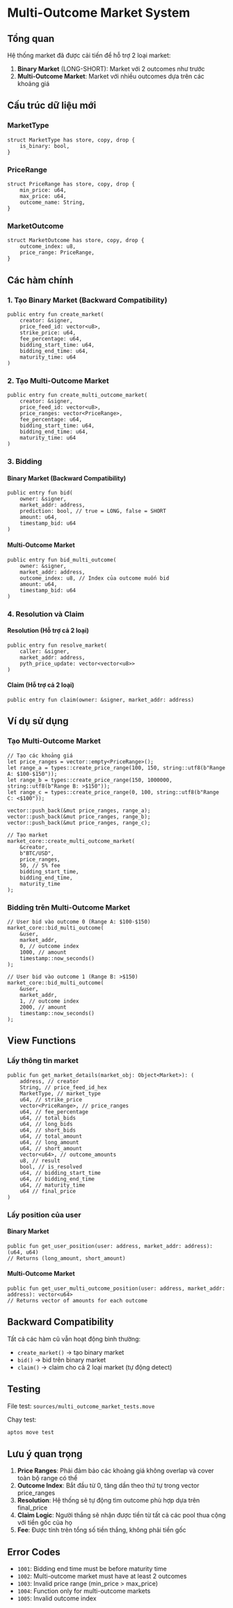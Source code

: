 # Multi-Outcome Market System

## Tổng quan

Hệ thống market đã được cải tiến để hỗ trợ 2 loại market:

1. **Binary Market** (LONG-SHORT): Market với 2 outcomes như trước
2. **Multi-Outcome Market**: Market với nhiều outcomes dựa trên các khoảng giá

## Cấu trúc dữ liệu mới

### MarketType
```move
struct MarketType has store, copy, drop {
    is_binary: bool,
}
```

### PriceRange
```move
struct PriceRange has store, copy, drop {
    min_price: u64,
    max_price: u64,
    outcome_name: String,
}
```

### MarketOutcome
```move
struct MarketOutcome has store, copy, drop {
    outcome_index: u8,
    price_range: PriceRange,
}
```

## Các hàm chính

### 1. Tạo Binary Market (Backward Compatibility)
```move
public entry fun create_market(
    creator: &signer,
    price_feed_id: vector<u8>,
    strike_price: u64,
    fee_percentage: u64,
    bidding_start_time: u64,
    bidding_end_time: u64,
    maturity_time: u64
)
```

### 2. Tạo Multi-Outcome Market
```move
public entry fun create_multi_outcome_market(
    creator: &signer,
    price_feed_id: vector<u8>,
    price_ranges: vector<PriceRange>,
    fee_percentage: u64,
    bidding_start_time: u64,
    bidding_end_time: u64,
    maturity_time: u64
)
```

### 3. Bidding

#### Binary Market (Backward Compatibility)
```move
public entry fun bid(
    owner: &signer,
    market_addr: address,
    prediction: bool, // true = LONG, false = SHORT
    amount: u64,
    timestamp_bid: u64
)
```

#### Multi-Outcome Market
```move
public entry fun bid_multi_outcome(
    owner: &signer,
    market_addr: address,
    outcome_index: u8, // Index của outcome muốn bid
    amount: u64,
    timestamp_bid: u64
)
```

### 4. Resolution và Claim

#### Resolution (Hỗ trợ cả 2 loại)
```move
public entry fun resolve_market(
    caller: &signer,
    market_addr: address,
    pyth_price_update: vector<vector<u8>>
)
```

#### Claim (Hỗ trợ cả 2 loại)
```move
public entry fun claim(owner: &signer, market_addr: address)
```

## Ví dụ sử dụng

### Tạo Multi-Outcome Market

```move
// Tạo các khoảng giá
let price_ranges = vector::empty<PriceRange>();
let range_a = types::create_price_range(100, 150, string::utf8(b"Range A: $100-$150"));
let range_b = types::create_price_range(150, 1000000, string::utf8(b"Range B: >$150"));
let range_c = types::create_price_range(0, 100, string::utf8(b"Range C: <$100"));

vector::push_back(&mut price_ranges, range_a);
vector::push_back(&mut price_ranges, range_b);
vector::push_back(&mut price_ranges, range_c);

// Tạo market
market_core::create_multi_outcome_market(
    &creator,
    b"BTC/USD",
    price_ranges,
    50, // 5% fee
    bidding_start_time,
    bidding_end_time,
    maturity_time
);
```

### Bidding trên Multi-Outcome Market

```move
// User bid vào outcome 0 (Range A: $100-$150)
market_core::bid_multi_outcome(
    &user,
    market_addr,
    0, // outcome index
    1000, // amount
    timestamp::now_seconds()
);

// User bid vào outcome 1 (Range B: >$150)
market_core::bid_multi_outcome(
    &user,
    market_addr,
    1, // outcome index
    2000, // amount
    timestamp::now_seconds()
);
```

## View Functions

### Lấy thông tin market
```move
public fun get_market_details(market_obj: Object<Market>): (
    address, // creator
    String, // price_feed_id_hex
    MarketType, // market_type
    u64, // strike_price
    vector<PriceRange>, // price_ranges
    u64, // fee_percentage
    u64, // total_bids
    u64, // long_bids
    u64, // short_bids
    u64, // total_amount
    u64, // long_amount
    u64, // short_amount
    vector<u64>, // outcome_amounts
    u8, // result
    bool, // is_resolved
    u64, // bidding_start_time
    u64, // bidding_end_time
    u64, // maturity_time
    u64 // final_price
)
```

### Lấy position của user

#### Binary Market
```move
public fun get_user_position(user: address, market_addr: address): (u64, u64)
// Returns (long_amount, short_amount)
```

#### Multi-Outcome Market
```move
public fun get_user_multi_outcome_position(user: address, market_addr: address): vector<u64>
// Returns vector of amounts for each outcome
```

## Backward Compatibility

Tất cả các hàm cũ vẫn hoạt động bình thường:
- `create_market()` → tạo binary market
- `bid()` → bid trên binary market
- `claim()` → claim cho cả 2 loại market (tự động detect)

## Testing

File test: `sources/multi_outcome_market_tests.move`

Chạy test:
```bash
aptos move test
```

## Lưu ý quan trọng

1. **Price Ranges**: Phải đảm bảo các khoảng giá không overlap và cover toàn bộ range có thể
2. **Outcome Index**: Bắt đầu từ 0, tăng dần theo thứ tự trong vector price_ranges
3. **Resolution**: Hệ thống sẽ tự động tìm outcome phù hợp dựa trên final_price
4. **Claim Logic**: Người thắng sẽ nhận được tiền từ tất cả các pool thua cộng với tiền gốc của họ
5. **Fee**: Được tính trên tổng số tiền thắng, không phải tiền gốc

## Error Codes

- `1001`: Bidding end time must be before maturity time
- `1002`: Multi-outcome market must have at least 2 outcomes
- `1003`: Invalid price range (min_price > max_price)
- `1004`: Function only for multi-outcome markets
- `1005`: Invalid outcome index
